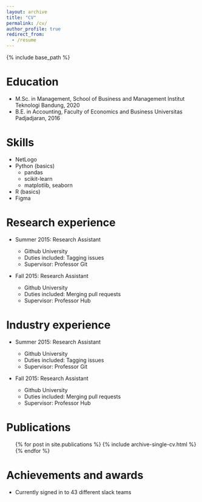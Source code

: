 ```yaml
---
layout: archive
title: "CV"
permalink: /cv/
author_profile: true
redirect_from:
  - /resume
---
```


{% include base_path %}

Education
======
* M.Sc. in Management, School of Business and Management Institut Teknologi Bandung, 2020
*  B.E. in Accounting, Faculty of Economics and Business Universitas Padjadjaran, 2016

Skills
======
* NetLogo
* Python (basics)
  * pandas
  * scikit-learn
  * matplotlib, seaborn
* R (basics)
* Figma

Research experience
======
* Summer 2015: Research Assistant
  * Github University
  * Duties included: Tagging issues
  * Supervisor: Professor Git

* Fall 2015: Research Assistant
  * Github University
  * Duties included: Merging pull requests
  * Supervisor: Professor Hub

Industry experience
======
* Summer 2015: Research Assistant
  * Github University
  * Duties included: Tagging issues
  * Supervisor: Professor Git

* Fall 2015: Research Assistant
  * Github University
  * Duties included: Merging pull requests
  * Supervisor: Professor Hub
  
Publications
======
  <ul>{% for post in site.publications %}
    {% include archive-single-cv.html %}
  {% endfor %}</ul>
  
Achievements and awards
======
* Currently signed in to 43 different slack teams
